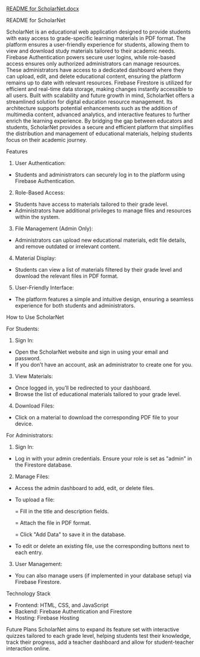 [README for ScholarNet.docx](https://github.com/user-attachments/files/17814332/README.for.ScholarNet.docx)

README for ScholarNet

ScholarNet is an educational web application designed to provide students with easy access to grade-specific learning materials in PDF format. The platform ensures a user-friendly experience for students, allowing them to view and download study materials tailored to their academic needs. Firebase Authentication powers secure user logins, while role-based access ensures only authorized administrators can manage resources. These administrators have access to a dedicated dashboard where they can upload, edit, and delete educational content, ensuring the platform remains up to date with relevant resources. Firebase Firestore is utilized for efficient and real-time data storage, making changes instantly accessible to all users.
Built with scalability and future growth in mind, ScholarNet offers a streamlined solution for digital education resource management. Its architecture supports potential enhancements such as the addition of multimedia content, advanced analytics, and interactive features to further enrich the learning experience. By bridging the gap between educators and students, ScholarNet provides a secure and efficient platform that simplifies the distribution and management of educational materials, helping students focus on their academic journey.

Features
1.	User Authentication:
-	Students and administrators can securely log in to the platform using Firebase Authentication.

2.	Role-Based Access:
-	Students have access to materials tailored to their grade level.
-	Administrators have additional privileges to manage files and resources within the system.

3.	File Management (Admin Only):
-	Administrators can upload new educational materials, edit file details, and remove outdated or irrelevant content.

4.	Material Display:
-	Students can view a list of materials filtered by their grade level and download the relevant files in PDF format.

5.	User-Friendly Interface:
-	The platform features a simple and intuitive design, ensuring a seamless experience for both students and administrators.

How to Use ScholarNet

For Students:

1.	Sign In:
-	Open the ScholarNet website and sign in using your email and password.
-	If you don’t have an account, ask an administrator to create one for you.

3.	View Materials:
-	Once logged in, you’ll be redirected to your dashboard.
-	Browse the list of educational materials tailored to your grade level.

4.	Download Files:
-	Click on a material to download the corresponding PDF file to your device.

For Administrators:

1.	Sign In:
-	Log in with your admin credentials. Ensure your role is set as "admin" in the Firestore database.

2.	Manage Files:
-	Access the admin dashboard to add, edit, or delete files.
-	To upload a file: 

 	= Fill in the title and description fields.

 	= Attach the file in PDF format.

 	= Click "Add Data" to save it in the database.
-	To edit or delete an existing file, use the corresponding buttons next to each entry.

3.	User Management:
-	You can also manage users (if implemented in your database setup) via Firebase Firestore.

Technology Stack
-	Frontend: HTML, CSS, and JavaScript
-	Backend: Firebase Authentication and Firestore
-	Hosting: Firebase Hosting

Future Plans
ScholarNet aims to expand its feature set with interactive quizzes tailored to each grade level, helping students test their knowledge, track their progress, add a teacher dashboard and allow for student-teacher interaction online.

